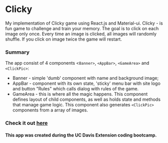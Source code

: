 # Clicky

  My implementation of Clicky game using React.js and Material-ui.
  Clicky - is fun game to challenge and train your memory. The goal is to click on each image only once. Every time an image is clicked, all images will randomly shuffle. If you click on image twice the game will restart.

### Summary
  The app consist of 4 components <`Banner>`, `<AppBar>`, `<GameArea>` and `<ClickPic>`:
* Banner - simple 'dumb' component with name and background image;
* AppBar - component with its own state, 'sticky' menu bar with site logo and button "Rules" which calls dialog with rules of the game.
* GameArea - this is where all the magic happens. This component defines layout of child components, as well as holds state and methods that manage game logic. This component also generates `<ClickPic>` components from a array of images.


### Check it out [here](https://maximgalyliak.github.io/clicky/)

#### This app was created during the UC Davis Extension coding bootcamp.

